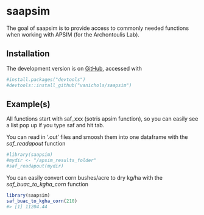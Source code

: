 
<!-- README.md is generated from README.Rmd. Please edit that file -->

# saapsim

<!-- badges: start -->

<!-- badges: end -->

The goal of saapsim is to provide access to commonly needed functions
when working with APSIM (for the Archontoulis Lab).

## Installation

The development version is on [GitHub](https://github.com/), accessed
with

``` r
#install.packages("devtools")
#devtools::install_github("vanichols/saapsim")
```

## Example(s)

All functions start with saf\_xxx (sotris apsim function), so you can
easily see a list pop up if you type saf and hit tab.

You can read in ‘.out’ files and smoosh them into one dataframe with the
*saf\_readapout* function

``` r
#library(saapsim)
#mydir <- "/apsim_results_folder"
#saf_readapout(mydir)
```

You can easily convert corn bushes/acre to dry kg/ha with the
*saf\_buac\_to\_kgha\_corn* function

``` r
library(saapsim)
saf_buac_to_kgha_corn(210)
#> [1] 11204.44
```
